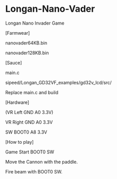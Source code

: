 # Longan-Nano-Vader
Longan Nano Invader Game

[Farmwear]

nanovader64KB.bin

nanovader128KB.bin

[Sauce]

main.c

sipeed/Longan_GD32VF_examples/gd32v_lcd/src/

Replace main.c and build

[Hardware]

(VR Left GND A0 3.3V)

VR Right GND A0 3.3V

SW BOOT0 A8 3.3V

[How to play]

Game Start BOOT0 SW

Move the Cannon with the paddle.

Fire beam with BOOT0 SW.
